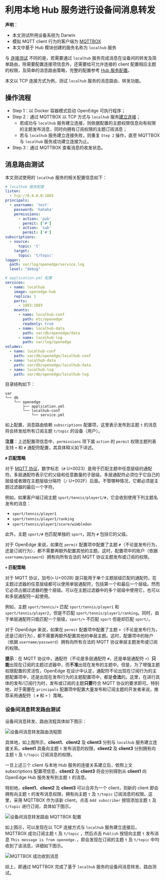 # 利用本地 Hub 服务进行设备间消息转发

**声明**：

- 本文测试所用设备系统为 Darwin
- 模拟 MQTT client 行为的客户端为 [MQTTBOX](../Resources-download.md#下载-MQTTBOX-客户端)
- 本文中基于 Hub 模块创建的服务名称为 `localhub` 服务

与 [连接测试](./Device-connect-to-OpenEdge-with-hub-module.md) 不同的是，若需要通过 `localhub` 服务完成消息在设备间的转发及简单路由，除需要配置连接项信息外，还需要给可允许连接的 client 配置相应主题的权限，及简单的消息路由策略，完整的配置参考 [Hub 服务配置](./Config-interpretation.md#openedge-hub配置)。

本文以 TCP 连接方式为例，测试 `localhub` 服务的消息路由、转发功能。

## 操作流程

- Step 1：以 Docker 容器模式启动 OpenEdge 可执行程序；
- Step 2：通过 MQTTBOX 以 TCP 方式与 `localhub` 服务[建立连接](./Device-connect-to-OpenEdge-with-hub-module.md)；
    - 若成功与 `localhub` 服务建立连接，则依据配置的主题权限信息向有权限的主题发布消息，同时向拥有订阅权限的主题订阅消息；
    - 若与 `localhub` 服务建立连接失败，则重复 `Step 2` 操作，直至 MQTTBOX 与 `localhub` 服务成功建立连接为止。
- Step 3：通过 MQTTBOX 查看消息的收发状态。

## 消息路由测试

本文测试使用的 `localhub` 服务的相关配置信息如下：

```yaml
# localhub 服务配置
listen:
  - tcp://0.0.0.0:1883
principals:
  - username: 'test'
    password: 'hahaha'
    permissions:
      - action: 'pub'
        permit: ['#']
      - action: 'sub'
        permit: ['#']
subscriptions:
  - source:
      topic: 't'
    target:
      topic: 't/topic'
logger:
  path: var/log/openedge/service.log
  level: "debug"

# application.yml 配置
services:
  - name: localhub
    image: openedge-hub
    replica: 1
    ports:
      - 1883:1883
    mounts:
      - name: localhub-conf
        path: etc/openedge
        readonly: true
      - name: localhub-data
        path: var/db/openedge/data
      - name: localhub-log
        path: var/log/openedge
volumes:
  - name: localhub-conf
    path: var/db/openedge/localhub-conf
  - name: localhub-data
    path: var/db/openedge/localhub-data
  - name: localhub-log
    path: var/db/openedge/localhub-log
```

目录结构如下：
```shell
var
└── db
    └── openedge
        ├── application.yml
        └── localhub-conf
            └── service.yml
```
如上配置，消息路由依赖 `subscriptions` 配置项，这里表示发布到主题 `t` 的消息将会转发给所有订阅主题 `t/topic` 的设备（用户）。

**注意**：上述配置项信息中，`permissions` 项下属 `action` 的 `permit` 权限主题列表支持 `+` 和 `#` 通配符配置，其具体释义如下详述。

**`#` 匹配策略**

对于 [MQTT 协议](http://docs.oasis-open.org/mqtt/mqtt/v3.1.1/os/mqtt-v3.1.1-os.html)，数字标志（`#` U+0023）是用于匹配主题中任意层级的通配符。多层通配符表示它的父级和任意数量的子层级。多层通配符必须位于它自己的层级或者跟在主题层级分隔符（`/` U+002F）后面。不管哪种情况，它都必须是主题过滤器的最后一个字符。

例如，如果客户端订阅主题 `sport/tennis/player1/#`，它会收到使用下列主题名发布的消息：

- `sport/tennis/player1`
- `sport/tennis/player1/ranking`
- `sport/tennis/player1/score/wimbledon`

此外，主题 `sport/#` 也匹配单独的 `sport`，因为 `#` 包括它的父级。

对于 OpenEdge 来说，如果在 `permit` 配置项中配置了主题 `#`（不论是发布行为，还是订阅行为），都不需要再额外配置其他的主题。这时，配置项中的账户（依据 `username/password`）拥有向所有合法的 MQTT 协议主题发布或订阅的权限。

**`+` 匹配策略**

对于 MQTT 协议，加号(`+` U+002B) 是只能用于单个主题层级匹配的通配符。在主题过滤器的任意层级都可以使用单层通配符，包括第一个和最后一个层级。然而它必须占据过滤器的整个层级。可以在主题过滤器中的多个层级中使用它，也可以和多层通配符一起使用。

例如，主题 `sport/tennis/+` 匹配 `sport/tennis/player1` 和 `sport/tennis/player2`，但是不匹配 `sport/tennis/player1/ranking`。同时，由于单层通配符只能匹配一个层级，`sport/+` 不匹配 `sport` 但是却匹配 `sport/`。

对于 OpenEdge 来说，如果在 `permit` 配置项中配置了主题 `+`（不论是发布行为，还是订阅行为），都不需要再额外配置其他的单层主题。这时，配置项中的账户（依据 `username/password`）拥有向所有合法的 MQTT 协议单层主题发布或订阅的权限。

**提示**：在 MQTT 协议中，通配符（不论是多层通配符 `#`，还是单层通配符 `+`）**只能**出现在订阅的主题过滤器中，而**不准**出现在发布的主题中。但是，为了增强主题权限配置的灵活性，OpenEdge 在设计中认定，通配符不论出现在订阅行为的主题配置项中，还是出现在发布行为的主题配置项中，都是**合法**的。这里，在进行具体的发布/订阅行为时，发布或订阅的主题**只要**符合 MQTT 协议的要求即可。特别地，对于需要在 `principals` 配置项中配置大量发布和订阅主题的开发者来说，推荐采用通配符（ `#` 和 `+` ）策略。

### 设备间消息转发路由测试

设备间消息转发、路由流程具体如下图示：

![设备间消息转发路由流程图](../../images/tutorials/trans/openedge-trans-flow.png)

具体地，如上图所示，**client1**、**client2** 及 **client3** 分别与 `localhub` 服务建立连接关系，**client1** 具备向主题 `t` 发布消息的权限，**client2** 及 **client3** 分别拥有向主题 `t` 及 `t/topic` 订阅消息的权限。

一旦上述三个 client 与本地 Hub 服务的连接关系建立后，依照上文 subscriptions 配置项信息，**client2** 及 **client3** 将会分别得到从 **client1** 向 OpenEdge Hub 服务发布到主题 `t` 的消息。

特别地，**client1**、**client2** 及 **client3** 可以合并为一个 client，则新的 client 即会拥有向主题 `t` 的发布消息权限，拥有向主题 `t` 及 `t/topic` 订阅消息的权限。这里，采用 MQTTBOX 作为该新 client，点击 `Add subscriber` 按钮添加主题 `t` 及 `t/topic` 进行订阅，具体如下图示。

![设备间消息转发路由 MQTTBOX 配置](../../images/tutorials/trans/mqttbox-tcp-trans-sub-config.png)

如上图示，可以发现在以 TCP 连接方式与 `localhub` 服务建立连接后，MQTTBOX 成功订阅主题 `t` 及 `t/topic` ，然后点击 `Publish` 按钮向主题 `t` 发布消息 `This message is from openedge.`，即会发现在订阅的主题 `t` 及 `t/topic` 中均收到了该消息，详细如下图示。

![MQTTBOX 成功收到消息](../../images/tutorials/trans/mqttbox-tcp-trans-message-success.png)

综上，即通过 MQTTBOX 完成了基于 `localhub` 服务的设备间消息转发、路由测试。
